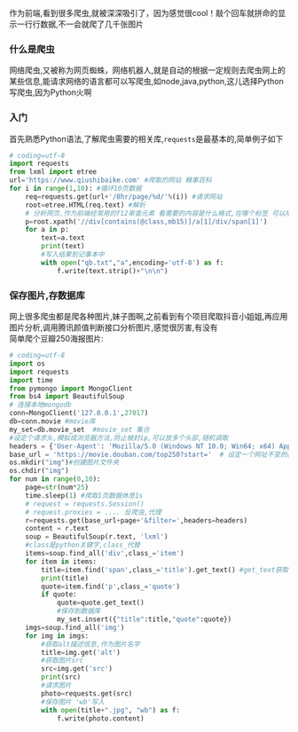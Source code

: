 

作为前端,看到很多爬虫,就被深深吸引了，因为感觉很cool！敲个回车就拼命的显示一行行数据,不一会就爬了几千张图片
### 什么是爬虫 

网络爬虫,又被称为网页蜘蛛，网络机器人,就是自动的根据一定规则去爬虫网上的某些信息,能请求网络的语言都可以写爬虫,如node,java,python,这儿选择Python写爬虫,因为Python火啊

### 入门

首先熟悉Python语法,了解爬虫需要的相关库,`requests`是最基本的,简单例子如下

```python
# coding=utf-8
import requests
from lxml import etree
url='https://www.qiushibaike.com' #爬取的网站 糗事百科
for i in range(1,10): #循环10页数据
    req=requests.get(url+'/8hr/page/%d/'%(i)) #请求网站
    root=etree.HTML(req.text) #解析
    # 分析网页,作为前端经常用的f12审查元素 看需要的内容是什么格式,在哪个标签 可以用xpath匹配
    p=root.xpath('//div[contains(@class,mb15)]/a[1]/div/span[1]') 
    for a in p:
        text=a.text
        print(text)
        #写入结果到记事本中
        with open("qb.txt","a",encoding='utf-8') as f:
            f.write(text.strip()+"\n\n")
```

### 保存图片,存数据库

网上很多爬虫都是爬各种图片,妹子图啊,之前看到有个项目爬取抖音小姐姐,再应用图片分析,调用腾讯颜值判断接口分析图片,感觉很厉害,有没有  
简单爬个豆瓣250海报图片:

```python
# coding=utf-8
import os
import requests
import time
from pymongo import MongoClient
from bs4 import BeautifulSoup
# 连接本地mongodb
conn=MongoClient('127.0.0.1',27017)
db=conn.movie #movie库
my_set=db.movie_set  #movie_set 集合
#设定个请求头,模拟成浏览器方法,防止被封ip,可以放多个头部,随机调取
headers = {'User-Agent': 'Mozilla/5.0 (Windows NT 10.0; Win64; x64) AppleWebKit/537.36 (KHTML, like Gecko) Chrome/67.0.3396.87 Safari/537.36'}
base_url = 'https://movie.douban.com/top250?start='  # 设定一个网址不变的部分，然后我们只要每次在这个后面加数字就可以了
os.mkdir("img")#创建图片文件夹
os.chdir("img")
for num in range(0,10):
    page=str(num*25)
    time.sleep(1) #爬取1页数据休息1s
    # request = requests.Session()
    # request.proxies = .... 反爬虫,代理   
    r=requests.get(base_url+page+'&filter=',headers=headers)
    content = r.text
    soup = BeautifulSoup(r.text, 'lxml')
    #class是python关键字,class_代替
    items=soup.find_all('div',class_='item')
    for item in items:
        title=item.find('span',class_='title').get_text() #get_text获取文本
        print(title)
        quote=item.find('p',class_='quote')
        if quote:
            quote=quote.get_text()
            #保存到数据库
            my_set.insert({"title":title,"quote":quote})
    imgs=soup.find_all('img')
    for img in imgs:
        #获取alt描述信息,作为图片名字
        title=img.get('alt')
        #获取图片src 
        src=img.get('src')
        print(src)
        #请求图片
        photo=requests.get(src)
        #保存图片 'wb'写入
        with open(title+".jpg", "wb") as f:
            f.write(photo.content)
```
